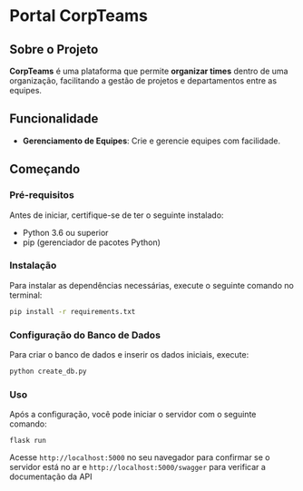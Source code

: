# Portal CorpTeams

## Sobre o Projeto
**CorpTeams** é uma plataforma que permite **organizar times** dentro de uma organização, facilitando a gestão de projetos e departamentos entre as equipes.

## Funcionalidade
- **Gerenciamento de Equipes**: Crie e gerencie equipes com facilidade.

## Começando

### Pré-requisitos
Antes de iniciar, certifique-se de ter o seguinte instalado:
- Python 3.6 ou superior
- pip (gerenciador de pacotes Python)

### Instalação
Para instalar as dependências necessárias, execute o seguinte comando no terminal:

```bash
pip install -r requirements.txt
```

### Configuração do Banco de Dados
Para criar o banco de dados e inserir os dados iniciais, execute:

```bash
python create_db.py
```

### Uso
Após a configuração, você pode iniciar o servidor com o seguinte comando:

```
flask run
```

Acesse `http://localhost:5000` no seu navegador para confirmar se o servidor está no ar e
`http://localhost:5000/swagger` para verificar a documentação da API

